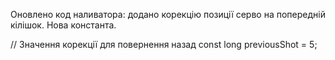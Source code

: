 Оновлено код наливатора: додано корекцію позиції серво на попередній кілішок.
Нова константа.

  // Значення корекції для повернення назад
    const long previousShot = 5;
